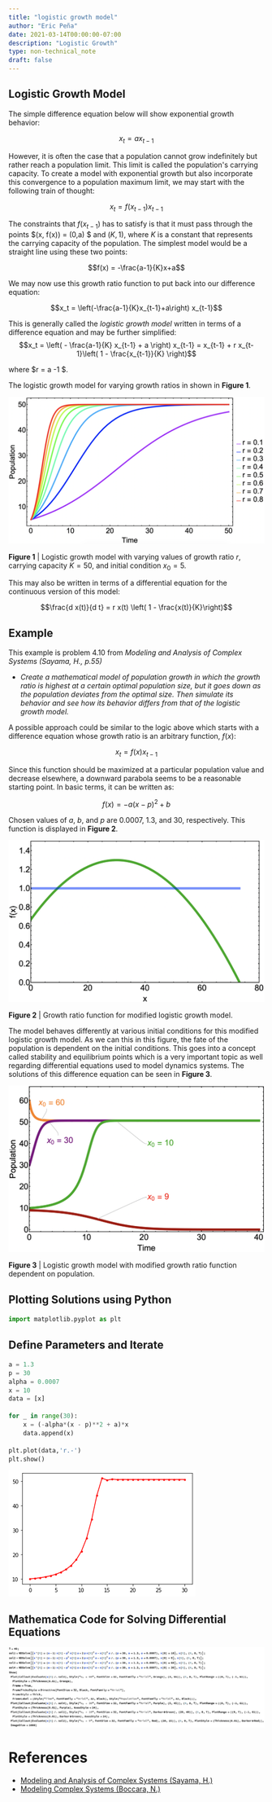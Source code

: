 ```yaml
---
title: "logistic growth model"
author: "Eric Peña"
date: 2021-03-14T00:00:00-07:00
description: "Logistic Growth"
type: non-technical_note
draft: false
---
```


## Logistic Growth Model

The simple difference equation below will show exponential growth behavior:

$$x_t = a x_{t-1}$$

However, it is often the case that a population cannot grow indefinitely but rather reach a population limit. This limit is called the population's carrying capacity. To create a model with exponential growth but also incorporate this convergence to a population maximum limit, we may start with the following train of thought:

$$x_t = f(x_{t-1}) x_{t-1}$$

The constraints that $f(x_{t-1})$ has to satisfy is that it must pass through the points $(x, f(x)) = (0,a) $ and $(K, 1)$, where $K$ is a constant that represents the carrying capacity of the population. The simplest model would be a straight line using these two points:

$$f(x) = -\frac{a-1}{K}x+a$$

We may now use this growth ratio function to put back into our difference equation:

$$x_t = \left(-\frac{a-1}{K}x_{t-1}+a\right) x_{t-1}$$

This is generally called the *logistic growth model* written in terms of a difference equation and may be further simplified:
$$x_t = \left( - \frac{a-1}{K} x_{t-1} + a \right) x_{t-1} = x_{t-1} + r x_{t-1}\left( 1 - \frac{x_{t-1}}{K} \right)$$

where $r = a -1 $.

The logistic growth model for varying growth ratios in shown in **Figure 1**.

![title](logistic_growth/growth_ratios.png)

**Figure 1** | Logistic growth model with varying values of growth ratio $r$, carrying capacity $K = 50$, and initial condition $x_0 = 5$.

This may also be written in terms of a differential equation for the continuous version of this model:

$$\frac{d x(t)}{d t} = r x(t) \left( 1 - \frac{x(t)}{K}\right)$$

## Example

This example is problem $4.10$ from *Modeling and Analysis of Complex Systems (Sayama, H., p.55)*

* *Create a mathematical model of population growth in which the growth ratio is highest at a certain optimal population size, but it goes down as the population deviates from the optimal size. Then simulate its behavior and see how its behavior differs from that of the logistic growth model.*

A possible approach could be similar to the logic above which starts with a difference equation whose growth ratio is an arbitrary function, $f(x)$:

$$x_t = f(x) x_{t-1}$$

Since this function should be maximized at a particular population value and decrease elsewhere, a downward parabola seems to be a reasonable starting point. In basic terms, it can be written as:

$$f(x)=-a (x - p)^2 + b$$

Chosen values of $a$, $b$, and $p$ are 0.0007, 1.3, and 30, respectively. This function is displayed  in **Figure 2**.

![downward](logistic_growth/downward.png)

**Figure 2** | Growth ratio function for modified logistic growth model.

The model behaves differently at various initial conditions for this modified logistic growth model. As we can this in this figure, the fate of the population is dependent on the initial conditions. This goes into a concept called stability and equilibrium points which is a very important topic as well regarding differential equations used to model dynamics systems. The solutions of this difference equation can be seen in **Figure 3**.

![solutions](logistic_growth/solutions.png)

**Figure 3** | Logistic growth model with modified growth ratio function dependent on population.

## Plotting Solutions using Python


```python
import matplotlib.pyplot as plt
```

## Define Parameters and Iterate


```python
a = 1.3
p = 30
alpha = 0.0007
x = 10
data = [x]

for _ in range(30):
    x = (-alpha*(x - p)**2 + a)*x
    data.append(x)

plt.plot(data,'r.-')
plt.show()
```


    
![png](logistic_growth/logistic_growth_17_0.png)
    


## Mathematica Code for Solving Differential Equations

![mathematica](logistic_growth/mathematica.png)

# References
* [Modeling and Analysis of Complex Systems (Sayama, H.)](http://bingweb.binghamton.edu/~sayama/textbook/)
* [Modeling Complex Systems (Boccara, N.)](https://www.springer.com/gp/book/9781441965615)
